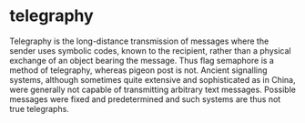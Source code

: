 # telegraphy
Telegraphy is the long-distance transmission of messages where the sender uses symbolic codes, known to the recipient, rather than a physical exchange of an object bearing the message. Thus flag semaphore is a method of telegraphy, whereas pigeon post is not. Ancient signalling systems, although sometimes quite extensive and sophisticated as in China, were generally not capable of transmitting arbitrary text messages. Possible messages were fixed and predetermined and such systems are thus not true telegraphs.
